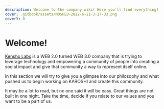 ```yaml
---
description: Welcome to the company wiki! Here you'll find everything!
cover: .gitbook/assets/MOSHED-2022-6-21-3-27-33.png
coverY: 0
---
```


# Welcome!

[Kensho Labs](https://kensho-labs.com) is a WEB 2.0 turned WEB 3.0 company that is trying to leverage technology and empowering a community of people into creating a social impact and give that community a way to represent itself online.

In this section we will try to give you a glimpse into our philosophy and what pushed us to begin working on KAROSHI and create this community.

It may be a lot to read, but no one said it will be easy. Great things are not built in one night. Take the time, decide if you relate to our values and you want to be a part of us.
